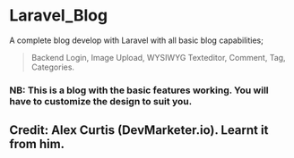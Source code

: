 # Laravel_Blog
A complete blog develop with Laravel with all basic blog capabilities;
> Backend Login,
> Image Upload,
> WYSIWYG Texteditor,
> Comment,
> Tag,
> Categories.

### NB: This is a blog with the basic features working. You will have to customize the design to suit you.
## Credit: Alex Curtis (DevMarketer.io). Learnt it from him. 
